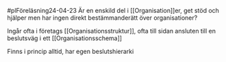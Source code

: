 #plFöreläsning24-04-23
Är en enskild del i [[Organisation]]er, get stöd och hjälper men har ingen direkt bestämmanderätt över organisationer?

Ingår ofta i företags [[Organisationsstruktur]], ofta till sidan ansluten till en beslutsväg i ett [[Organisationsschema]]

Finns i princip alltid, har egen beslutshierarki

